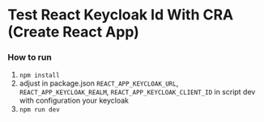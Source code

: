 # Test React Keycloak Id With CRA (Create React App)

### How to run
1. `npm install`
2. adjust in package.json `REACT_APP_KEYCLOAK_URL`, `REACT_APP_KEYCLOAK_REALM`, `REACT_APP_KEYCLOAK_CLIENT_ID` in script dev with configuration your keycloak
3. `npm run dev`
